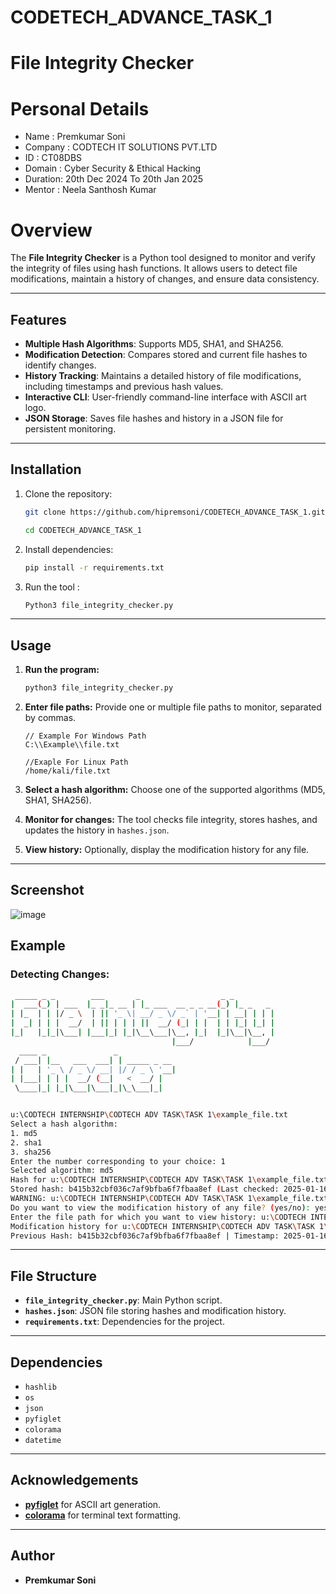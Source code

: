 # CODETECH_ADVANCE_TASK_1
# File Integrity Checker
# Personal Details
- Name : Premkumar Soni 
- Company : CODTECH IT SOLUTIONS PVT.LTD
- ID : CT08DBS
- Domain : Cyber Security & Ethical Hacking
- Duration: 20th Dec 2024 To 20th Jan 2025
- Mentor : Neela Santhosh Kumar 
# Overview

The **File Integrity Checker** is a Python tool designed to monitor and verify the integrity of files using hash functions. It allows users to detect file modifications, maintain a history of changes, and ensure data consistency.

---

## Features
- **Multiple Hash Algorithms**: Supports MD5, SHA1, and SHA256.
- **Modification Detection**: Compares stored and current file hashes to identify changes.
- **History Tracking**: Maintains a detailed history of file modifications, including timestamps and previous hash values.
- **Interactive CLI**: User-friendly command-line interface with ASCII art logo.
- **JSON Storage**: Saves file hashes and history in a JSON file for persistent monitoring.

---

## Installation

1. Clone the repository:
    ```bash
    git clone https://github.com/hipremsoni/CODETECH_ADVANCE_TASK_1.git
    ```
    ```bash
    cd CODETECH_ADVANCE_TASK_1
    ```

2. Install dependencies:
    ```bash
    pip install -r requirements.txt
    ```

3. Run the tool : 
    ```bash
    Python3 file_integrity_checker.py
    ```

---

## Usage

1. **Run the program:**
    ```bash
    python3 file_integrity_checker.py
    ```

2. **Enter file paths:**
    Provide one or multiple file paths to monitor, separated by commas.
    
    ```path
    // Example For Windows Path 
    C:\\Example\\file.txt
    ```
    ```path
    //Exaple For Linux Path 
    /home/kali/file.txt

3. **Select a hash algorithm:**
    Choose one of the supported algorithms (MD5, SHA1, SHA256).

4. **Monitor for changes:**
    The tool checks file integrity, stores hashes, and updates the history in `hashes.json`.

5. **View history:**
    Optionally, display the modification history for any file.

---
## Screenshot
![image](https://github.com/user-attachments/assets/2cb1203d-ed90-4e8d-a61f-1aff78507d09)

## Example

### Detecting Changes:
```bash
 _____ _ _        ___       _                  _ _
|  ___(_) | ___  |_ _|_ __ | |_ ___  __ _ _ __(_) |_ _   _
| |_  | | |/ _ \  | || '_ \| __/ _ \/ _` | '__| | __| | | |
|  _| | | |  __/  | || | | | ||  __/ (_| | |  | | |_| |_| |
|_|   |_|_|\___| |___|_| |_|\__\___|\__, |_|  |_|\__|\__, |
                                    |___/            |___/
  ____ _               _
 / ___| |__   ___  ___| | _____ _ __
| |   | '_ \ / _ \/ __| |/ / _ \ '__|
| |___| | | |  __/ (__|   <  __/ |
 \____|_| |_|\___|\___|_|\_\___|_|


u:\CODTECH INTERNSHIP\CODTECH ADV TASK\TASK 1\example_file.txt
Select a hash algorithm:
1. md5
2. sha1
3. sha256
Enter the number corresponding to your choice: 1
Selected algorithm: md5
Hash for u:\CODTECH INTERNSHIP\CODTECH ADV TASK\TASK 1\example_file.txt (md5): 62298bbc1b0affa31e5f31f1d8fed82f
Stored hash: b415b32cbf036c7af9bfba6f7fbaa8ef (Last checked: 2025-01-16 15:09:44)
WARNING: u:\CODTECH INTERNSHIP\CODTECH ADV TASK\TASK 1\example_file.txt has been modified using md5! (Stored: b415b32cbf036c7af9bfba6f7fbaa8ef, Current: 62298bbc1b0affa31e5f31f1d8fed82f)
Do you want to view the modification history of any file? (yes/no): yes
Enter the file path for which you want to view history: u:\CODTECH INTERNSHIP\CODTECH ADV TASK\TASK 1\example_file.txt        
Modification history for u:\CODTECH INTERNSHIP\CODTECH ADV TASK\TASK 1\example_file.txt (md5):
Previous Hash: b415b32cbf036c7af9bfba6f7fbaa8ef | Timestamp: 2025-01-16 15:10:18
```

---

## File Structure
- **`file_integrity_checker.py`**: Main Python script.
- **`hashes.json`**: JSON file storing hashes and modification history.
- **`requirements.txt`**: Dependencies for the project.

---

## Dependencies
- `hashlib`
- `os`
- `json`
- `pyfiglet`
- `colorama`
- `datetime`

---

## Acknowledgements
- **[pyfiglet](https://pypi.org/project/pyfiglet/)** for ASCII art generation.
- **[colorama](https://pypi.org/project/colorama/)** for terminal text formatting.

---

## Author
- **Premkumar Soni**

